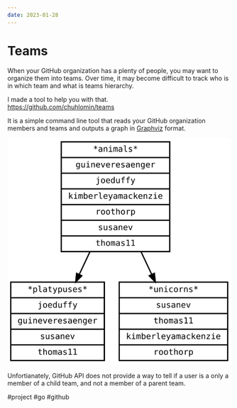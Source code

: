```yaml
---
date: 2023-01-28
---
```


# Teams

When your GitHub organization has a plenty of people, you may want to organize them into teams.
Over time, it may become difficult to track who is in which team and what is teams hierarchy.

I made a tool to help you with that.  
https://github.com/chuhlomin/teams

It is a simple command line tool that reads your GitHub organization members and teams and outputs a graph in [Graphviz](../2020/graphviz.md) format.

![Teams graph](teams.svg)

Unfortianately, GitHub API does not provide a way to tell if a user is a only a member of a child team, and not a member of a parent team.

#project #go #github
